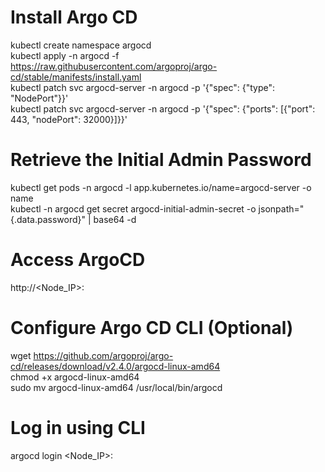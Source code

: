 # Install Argo CD
kubectl create namespace argocd \
kubectl apply -n argocd -f https://raw.githubusercontent.com/argoproj/argo-cd/stable/manifests/install.yaml \
kubectl patch svc argocd-server -n argocd -p '{"spec": {"type": "NodePort"}}' \
kubectl patch svc argocd-server -n argocd -p '{"spec": {"ports": [{"port": 443, "nodePort": 32000}]}}' 

# Retrieve the Initial Admin Password
kubectl get pods -n argocd -l app.kubernetes.io/name=argocd-server -o name \
kubectl -n argocd get secret argocd-initial-admin-secret -o jsonpath="{.data.password}" | base64 -d

# Access ArgoCD
http://<Node_IP>:<NodePort>

# Configure Argo CD CLI (Optional)
wget https://github.com/argoproj/argo-cd/releases/download/v2.4.0/argocd-linux-amd64 \
chmod +x argocd-linux-amd64 \
sudo mv argocd-linux-amd64 /usr/local/bin/argocd 

# Log in using CLI
argocd login <Node_IP>:<NodePort>

